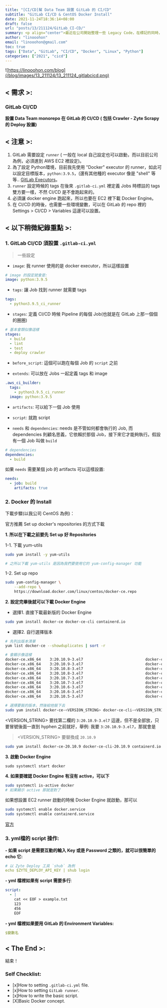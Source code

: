 ```yaml
---
title: "[CI/CD]幫 Data Team 設置 GitLab 的 CI/CD"
subtitle: "GitLab CI/CD & CentOS Docker Install"
date: 2021-11-24T18:36:14+08:00
draft: false
url: "posts/13/211124/GitLab_CI-CD/"
summary: <p align="center">最近在公司開始整理一些 Legacy Code，在標記的同時，也開始設置 Python 版的 Monorepo，這裡紀錄一下目前幫 Data Team 初期設置的 GitLab CI/CD</p> <img src="/blog/images/13_211124/13_211124_gitlabcicd.png" width="20%"/>
author: "linooohon"
email: "linooohon@gmail.com"
toc: true
tags: ["Data", "GitLab", "CI/CD", "Docker", "Linux", "Python"]
categories: ["2021", "cicd"]
---
```


![https://linooohon.com/blog](/blog/images/13_211124/13_211124_gitlabcicd.png)

## **< 需求 >**:
### GitLab CI/CD
**設置 Data Team monorepo 在 GitLab 的 CI/CD ( 包括 Crawler - Zyte Scrapy 的 Deploy 設置)**


## **< 注意 >**:
1. GitLab 需要設定 `runner` ( 一般在 local 自己設定也可以啟動，而以目前公司為例，必須進到 AWS EC2 裡設定)。
2. 為了設定 Python環境，目前我先使用 "Docker" executor 的 runner，如此可以設定目標版本，`python:3.9.5`，(還有其他種的 executor 像是 "shell" 等等.. [GitLab Executors](https://docs.gitlab.com/runner/executors/)。
3. `runner` 設定時候的 tags 在後來 `.gitlab-ci.yml` 裡定義 Jobs 時標註的 tags 雙方要一樣，不然 CI/CD 是不會跑起來的。
4. 必須讓 docker engine 跑起來，所以也要在 EC2 裡下載 Docker Engine。
5. 在 CI/CD 的時後，也需要一些環境變數，可以在 GitLab 的 repo 裡的 Settings > CI/CD > Variables 這邊可以設置。


## **< 以下稍微紀錄重點 >**:

### 1. GitLab CI/CD 須設置 `.gitlab-ci.yml`


> 一些設定

- `image`: 我 runner 使用的是 docker executor，所以這樣設置

```yml
# image 的設定就會是:
image: python:3.9.5
```

- `tags`: 讓 Job 找到 runner 就需要 tags

```yml
tags:
  - python3.9.5_ci_runner
```

- `stages`: 定義 CI/CD 時候 Pipeline 的每個 Job(也就是在 GitLab 上那一個個的圈圈)

```yml
# 基本會類似像這樣
stages:
  - build
  - lint
  - test
  - deploy crawler
```

- `before_script`: 這個可以跑在每個 Job 的 `script` 之前

- `extends`: 可以放在 Jobs 一起定義 tags 和 image

```yml
.aws_ci_builder:
  tags:
    - python3.9.5_ci_runner
  image: python:3.9.5
```

- `artifacts`: 可以給下一個 Job 使用

- `script`: 就跑 script

- `needs` 和 `dependencies`: needs 是不管如何都會執行的 Job, 而 dependencies 則顧名思義，它依賴於那個 Job，接下來它才能夠執行。假設有一個 Job 叫做 `build`

```yml
# dependencies
dependencies:
  - build
```

如果 `needs` 需要某個 job 的 artifacts 可以這樣設置:
```yml
needs:
  - job: build
    artifacts: true
```

### 2. Docker 的 Install

下載步驟(以我公司 CentOS 為例)：

官方推薦 Set up docker's repositories 的方式下載

**1. 所以在下載之前要先 Set up 好 Repositories**

1-1. 下載 yum-utils
```bash
sudo yum install -y yum-utils

# 之所以下載 yum-utils 是因為我們要使用它的 yum-config-manager 功能
```


1-2. Set up repo
```bash
sudo yum-config-manager \
    --add-repo \
    https://download.docker.com/linux/centos/docker-ce.repo
```


**2. 設定完畢後就可以下載 Docker Engine**


- 選擇1. 直接下載最新版的 Docker Engine
```bash
sudo yum install docker-ce docker-ce-cli containerd.io
```


- 選擇2. 自行選擇版本

```bash
# 先列出版本清單
yum list docker-ce --showduplicates | sort -r
```

```bash
# 會顯示像這樣
docker-ce.x86_64    3:20.10.9-3.el7                            docker-ce-test
docker-ce.x86_64    3:20.10.9-3.el7                            docker-ce-stable
docker-ce.x86_64    3:20.10.8-3.el7                            docker-ce-test
docker-ce.x86_64    3:20.10.8-3.el7                            docker-ce-stable
docker-ce.x86_64    3:20.10.7-3.el7                            docker-ce-test
docker-ce.x86_64    3:20.10.7-3.el7                            docker-ce-stable
docker-ce.x86_64    3:20.10.6-3.el7                            docker-ce-test
docker-ce.x86_64    3:20.10.6-3.el7                            docker-ce-stable
docker-ce.x86_64    3:20.10.5-3.el7                            docker-ce-test
```

```bash
# 選擇要裝的版本，然後給他裝下去
sudo yum install docker-ce-<VERSION_STRING> docker-ce-cli-<VERSION_STRING> containerd.io
```

<VERSION_STRING> 要找第二欄的 `3:20.10.9-3.el7` 這邊，但不是全部放，只要冒號後面一直到 hyphen 之前就好，舉例: 我要 `3:20.10.9-3.el7`，那就會是

> <VERSION_STRING> 要替換成 `20.10.9`

```bash
sudo yum install docker-ce-20.10.9 docker-ce-cli-20.10.9 containerd.io
```


**3. 啟動 Docker Engine**

```
sudo systemctl start docker
```

**4. 如果要確認 Docker Engine 有沒有 active，可以下**


```bash
sudo systemctl is-active docker
# 如果顯示 active 那就是對了
```

如果想設置 EC2 runner 啟動的時候 Docker Engine 就啟動，那可以
```bash
sudo systemctl enable docker.service
sudo systemctl enable containerd.service
```

[官方](https://docs.docker.com/engine/install/linux-postinstall/#configure-docker-to-start-on-boot)



### 3. yml檔的 script 操作:

**- 如果 script 是需要互動的輸入 Key 或是 Password 之類的，就可以很簡單的 echo 它:**

```yml
# 以 Zyte Deploy 工具 `shub` 為例 
echo $ZYTE_DEPLOY_API_KEY | shub login
```

**- yml 檔裡如果有 script 需要多行**:

```yml
script:
  - |
    cat << EOF > example.txt
    123
    456
    EOF
```

**- yml 檔裡如果要用 GitLab 的 Environment Variables:**

```yml
$變數名
```

## **< The End >**:

結束！


### Self Checklist:
- [x]How to setting `.gitlab-ci.yml` file.
- [x]How to setting `GitLab runner`.
- [x]How to write the basic script. 
- [X]Basic Docker concept.
